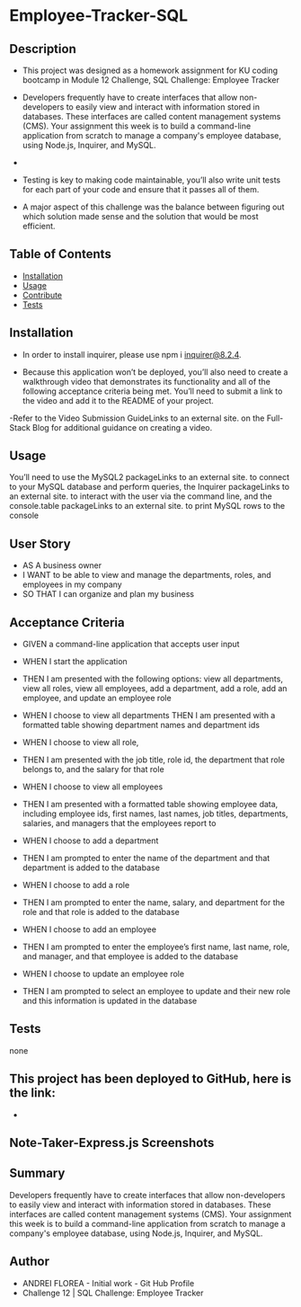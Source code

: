 # Employee-Tracker-SQL





 ## Description 

- This project was designed as a homework assignment for KU coding bootcamp in Module 12 Challenge, SQL Challenge: Employee Tracker


-  Developers frequently have to create interfaces that allow non-developers to easily view and interact with information stored in databases. These interfaces are called content management systems (CMS). Your assignment this week is to build a command-line application from scratch to manage a company's employee database, using Node.js, Inquirer, and MySQL.
- 

- Testing is key to making code maintainable, you’ll also write unit tests for each part of your code and ensure that it passes all of them.


- A major aspect of this challenge was the balance between figuring out which solution made sense and the solution that would be most efficient.





 ## Table of Contents

  - [Installation](#installation)
  - [Usage](#usage)
  - [Contribute](#contribute)
  - [Tests](#tests)
 
 
 
 ## Installation

  - In order to install inquirer, please use npm i inquirer@8.2.4.

  - Because this application won’t be deployed, you’ll also need to create a walkthrough video that demonstrates its functionality and all of the following acceptance criteria being met. You’ll need to submit a link to the video and add it to the README of your project.

  -Refer to the Video Submission GuideLinks to an external site. on the Full-Stack Blog for additional guidance on creating a video.


## Usage

 You’ll need to use the MySQL2 packageLinks to an external site. to connect to your MySQL database and perform queries, the Inquirer packageLinks to an external site. to interact with the user via the command line, and the console.table packageLinks to an external site. to print MySQL rows to the console

## User Story

- AS A business owner
- I WANT to be able to view and manage the departments, roles, and employees in my company
- SO THAT I can organize and plan my business


## Acceptance Criteria


- GIVEN a command-line application that accepts user input

- WHEN I start the application

- THEN I am presented with the following options: view all departments, view all roles, view all employees, add a department, add a role, add an employee, and update an employee role

- WHEN I choose to view all departments
THEN I am presented with a formatted table showing department names and department ids

- WHEN I choose to view all role,

- THEN I am presented with the job title, role id, the department that role belongs to, and the salary for that role
- WHEN I choose to view all employees

- THEN I am presented with a formatted table showing employee data, including employee ids, first names, last names, job titles, departments, salaries, and managers that the employees report to

- WHEN I choose to add a department

- THEN I am prompted to enter the name of the department and that department is added to the database

- WHEN I choose to add a role

- THEN I am prompted to enter the name, salary, and department for the role and that role is added to the database

- WHEN I choose to add an employee

- THEN I am prompted to enter the employee’s first name, last name, role, and manager, and that employee is added to the database

- WHEN I choose to update an employee role

- THEN I am prompted to select an employee to update and their new role and this information is updated in the database

## Tests

  none

 

  ## This project has been deployed to GitHub, here is the link:

  * 
  ## Note-Taker-Express.js Screenshots
 


## Summary

Developers frequently have to create interfaces that allow non-developers to easily view and interact with information stored in databases. These interfaces are called content management systems (CMS). Your assignment this week is to build a command-line application from scratch to manage a company's employee database, using Node.js, Inquirer, and MySQL.



## Author
 * ANDREI FLOREA - Initial work - Git Hub Profile
 * Challenge 12 |   SQL Challenge: Employee Tracker